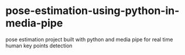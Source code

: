 # pose-estimation-using-python-in-media-pipe
pose estimation project built with python and media pipe for real time human key points detection 

